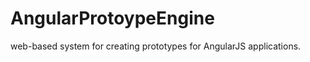 AngularProtoypeEngine
=====================

web-based system for creating prototypes for AngularJS applications.
